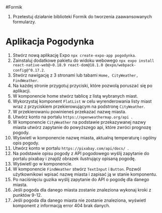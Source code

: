 #Formik

1. Przetestuj działanie biblioteki Formik do tworzenia zaawansowanych formularzy.


# Aplikacja Pogodynka

1. Stwórz nową aplikację Expo `npx create-expo-app pogodynka`.
1. Zainstaluj dodatkowe pakietu do widoku webowego `npx expo install react-native-web@~0.18.9 react-dom@18.1.0 @expo/webpack-config@^0.17.2`.
1. Stwórz nawigację z 3 stronami lub tabami `Home, CityWeather, FindWeather`.
1. Na każdej stronie przygotuj przyciski, które pozwolą poruszać się po aplikacji.
1. W komponencie home stwórz tablicę z listą wybranych miast. 
1. Wykorzystaj komponent `FlatList` w celu wyrenderowania listy miast wraz z przyciskiem przekierowującym na podstronę `CityWeather`.
1. W przekierowaniu powinieneś przekazać nazwę miasta.
1. Utwórz konto na portalu `https://openweathermap.org/api `.
1. W komponencie `CityWeather` na podstawie przekazywanej nazwy miasta utwórz zapytanie do powyższego api, które zwróci prognozę pogody.
1. Wyświetl w komponencie nazwę miasta, aktualną temperaturę i ogólny opis pogody.
1. Utwórz konto w portalu `https://pixabay.com/api/docs/ `.
1. Na podstawie opisu pogody z API pogodowego wyślij zapytanie do portalu pixabay i znajdź obrazek ilustrujący opisaną pogodę.
1. Wyświetl go w komponencie.
1. W komponencie `FindWeather` stwórz `TextInput` i `Button`. Pozwól użytkownikowi wpisać nazwę miasta i zapisać ją w stanie komponentu.
1. Po naciśnięciu guzika wyślij zapytanie do API o pogodę dla danego miasta.
1. Jeśli pogoda dla danego miasta zostanie znaleziona wykonaj kroki z punktów 9-12.
1. Jeśli pogoda dla danego miasta nie zostanie znaleziona, wyświetl komponent z informacją error 404 brak danych.
